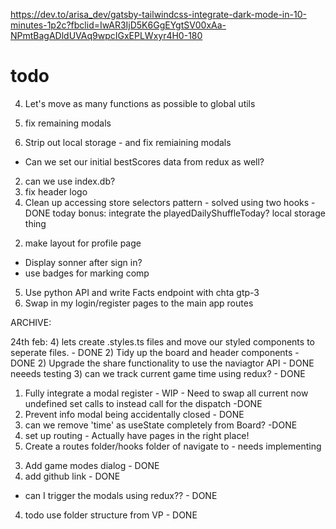 https://dev.to/arisa_dev/gatsby-tailwindcss-integrate-dark-mode-in-10-minutes-1p2c?fbclid=IwAR3IjD5K6GgEYgtSV00xAa-NPmtBagADldUVAq9wpcIGxEPLWxyr4H0-180


# todo 

4) Let's move as many functions as possible to global utils
5) fix remaining modals

3) Strip out local storage - and fix remiaining modals
- Can we set our initial bestScores data from redux as well? 
2) can we use index.db?
4) fix header logo 
1) Clean up accessing store selectors pattern - solved using two hooks - DONE
today bonus: integrate the playedDailyShuffleToday? local storage thing 
2. make layout for profile page 
 - Display sonner after sign in? 
- use badges for marking comp

5. Use python API and write Facts endpoint with chta gtp-3 
1. Swap in my login/register pages to the main app routes


ARCHIVE: 

24th feb: 
4) lets create .styles.ts files and move our styled components to seperate files. - DONE 
2) Tidy up the board and header components - DONE
2) Upgrade the share functionality to use the naviagtor API - DONE neeeds testing
3) can we track current game time using redux? - DONE
1) Fully integrate a modal register - WIP - Need to swap all current now undefined set calls to instead call for the dispatch -DONE
4) Prevent info modal being accidentally closed - DONE
3) can we remove 'time' as useState completely from Board?  -DONE 
7) set up routing - Actually have pages in the right place! 
1) Create a routes folder/hooks folder of navigate to - needs implementing 
3. Add game modes dialog  - DONE
2. add github link - DONE
- can I trigger the modals using redux?? - DONE
4. todo use folder structure from VP - DONE 
